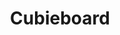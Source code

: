 ---
layout: device
title: Cubieboard

boardname: Cubieboard
releaseversion: v0.7
imagefile: syncloud-cubieboard-v0.8.img
boardpicture: board-cubieboard-case-wide.png
board-site: http://cubieboard.org/buy
storage-type: SATA
base-image-name: Cubian
base-image-url: http://www.cubian.org/downloads
schema-picture: schema-cubieboard-logo.png
---